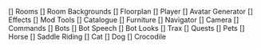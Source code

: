 [] Rooms
	[] Room Backgrounds
	[] Floorplan
[] Player
	[] Avatar Generator
	[] Effects
[] Mod Tools
[] Catalogue
[] Furniture
[] Navigator
[] Camera
[] Commands
[] Bots
	[] Bot Speech
	[] Bot Looks
[] Trax
[] Quests
[] Pets
	[] Horse
		[] Saddle Riding
	[] Cat
	[] Dog
	[] Crocodile
